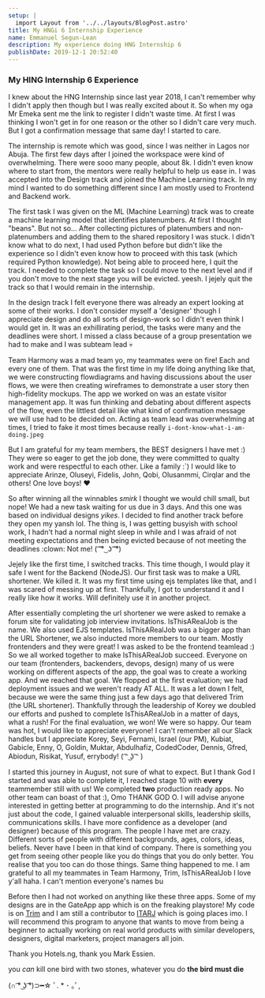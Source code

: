 ```yaml
---
setup: |
  import Layout from '../../layouts/BlogPost.astro'
title: My HNGi 6 Internship Experience
name: Emmanuel Segun-Lean
description: My experience doing HNG Internship 6
publishDate: 2019-12-1 20:52:40
---
```


### My HING Internship 6 Experience

I knew about the HNG Internship since last year 2018, I can't remember why I didn't apply then though but I was really excited about it. So when my oga Mr Emeka sent me the link to register I didn't waste time. At first I was thinking I won't get in for one reason or the other so I didn't care very much. But I got a confirmation message that same day! I started to care.

The internship is remote which was good, since I was neither in Lagos nor Abuja. The first few days after I joined the workspace were kind of overwhelming. There were sooo many people, about 8k. I didn't even know where to start from, the mentors were really helpful to help us ease in. I was accepted into the Design track and joined the Machine Learning track. In my mind I wanted to do something different since I am mostly used to Frontend and Backend work.

The first task I was given on the ML (Machine Learning) track was to create a machine learning model that identifies platenumbers. At first I thought "beans". But not so...
After collecting pictures of platenumbers and non-platenumbers and adding them to the shared repository I was stuck. I didn't know what to do next, I had used Python before but didn't like the experience so I didn't even know how to proceed with this task (which required Python knowledge). Not being able to proceed here, I quit the track. I needed to complete the task so I could move to the next level and if you don't move to the next stage you will be evicted. yeesh. I jejely quit the track so that I would remain in the internship.

In the design track I felt everyone there was already an expert looking at some of their works. I don't consider myself a 'designer' though I appreciate design and do all sorts of design-work so I didn't even think I would get in. It was an exhillirating period, the tasks were many and the deadlines were short. I missed a class because of a group presentation we had to make and I was subteam lead :skull:

Team Harmony was a mad team yo, my teammates were on fire! Each and every one of them. That was the first time in my life doing anything like that, we were constructing flowdiagrams and having discussions about the user flows, we were then creating wireframes to demonstrate a user story then high-fidelity mockups. The app we worked on was an estate visitor management app. It was fun thinking and debating about different aspects of the flow, even the littlest detail like what kind of confirmation message we will use had to be decided on. Acting as team lead was overwhelming at times, I tried to fake it most times because really `i-dont-know-what-i-am-doing.jpeg`

But I am grateful for my team members, the BEST designers I have met :) They were so eager to get the job done, they were committed to qualty work and were respectful to each other. Like a family :`)
I would like to appreciate Arinze, Oluseyi, Fidelis, John, Qobi, Olusanmmi, Cirqlar and the others! One love boys! :heart:

So after winning all the winnables _smirk_ I thought we would chill small, but nope! We had a new task waiting for us due in 3 days. And this one was based on individual designs _yikes_. I decided to find another track before they open my yansh lol. The thing is, I was getting busyish with school work, I hadn't had a normal night sleep in while and I was afraid of not meeting expectations and then being evicted because of not meeting the deadlines :clown: Not me! ( ͡ ͡° ͜ ʖ ͡ ͡°)

Jejely like the first time, I switched tracks. This time though, I would play it safe I went for the Backend (NodeJS).
Our first task was to make a URL shortener. We killed it. It was my first time using ejs templates like that, and I was scared of messing up at first. Thankfully, I got to understand it and I really like how it works. Will definitely use it in another project.

After essentially completing the url shortener we were asked to remake a forum site for validating job interview invitations. IsThisARealJob is the name. We also used EJS templates. IsThisARealJob was a bigger app than the URL Shortener, we also inducted more members to our team. Mostly frontenders and they were great! I was asked to be the frontend teamlead :) So we all worked together to make IsThisARealJob succeed. Everyone on our team (frontenders, backenders, devops, design) many of us were working on different aspects of the app, the goal was to create a working app. And we reached that goal. We flopped at the first evaluation; we had deployment issues and we weren't ready AT ALL.
It was a let down I felt, because we were the same thing just a few days ago that delivered Trim (the URL shortener). Thankfully through the leadership of Korey we doubled our efforts and pushed to complete IsThisARealJob in a matter of days, what a rush! For the final evaluation, we won! We were so happy.
Our team was hot, I would like to appreciate everyone! I can't remember all our Slack handles but I appreciate Korey, Seyi, Fernami, Israel (our PM), Kubiat, Gabicle, Enny, O, Goldin, Muktar, Abdulhafiz, CodedCoder, Dennis, Gfred, Abiodun, Risikat, Yusuf, errybody! ( ͡ᵔ ͜ʖ ͡ᵔ )

I started this journey in August, not sure of what to expect. But I thank God I started and was able to complete it, I reached stage 10 with **every** teammember still with us! We completed **two** production ready apps. No other team can boast of that :), Omo THANK GOD O. I will advise anyone interested in getting better at programming to do the internship. And it's not just about the code, I gained valuable interpersonal skills, leadership skills, communications skills. I have more confidence as a developer (and designer) because of this program. The people I have met are crazy. Different sorts of people with different backgrounds, ages, colors, ideas, beliefs. Never have I been in that kind of company. There is something you get from seeing other people like you do things that you do only better. You realise that you too can do those things. Same thing happened to me.
I am grateful to all my teammates in Team Harmony, Trim, IsThisARealJob I love y'all haha. I can't mention everyone's names bu

Before then I had not worked on anything like these three apps. Some of my designs are in the GateApp app which is on the freaking playstore! My code is on [Trim](https://trim.ng) and I am still a contributor to [ITARJ](https://itarj.com) which is going places imo. I will recommend this program to anyone that wants to move from being a beginner to actually working on real world products with similar developers, designers, digital marketers, project managers all join.

Thank you Hotels.ng, thank you Mark Essien.

you _can_ kill one bird with two stones, whatever you do **the bird must die**

(∩ ͡° ͜ʖ ͡°)⊃━☆ ﾟ. \* ･ ｡ﾟ,
